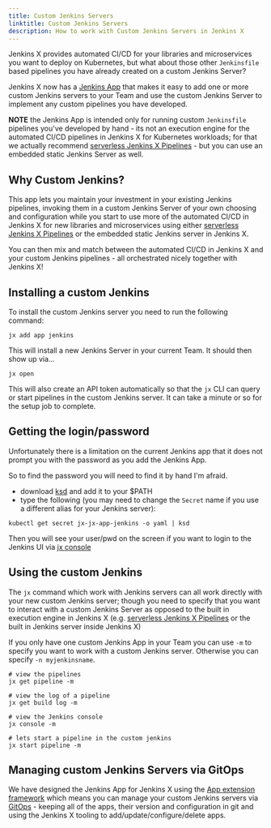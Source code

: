 ```yaml
---
title: Custom Jenkins Servers
linktitle: Custom Jenkins Servers
description: How to work with Custom Jenkins Servers in Jenkins X
---
```


Jenkins X provides automated CI/CD for your libraries and microservices you want to deploy on Kubernetes, but what about those other `Jenkinsfile` based pipelines you have already created on a custom Jenkins Server?

Jenkins X now has a [Jenkins App](https://github.com/jenkins-x-apps/jx-app-jenkins) that makes it easy to add one or more custom Jenkins servers to your Team and use the custom Jenkins Server to implement any custom pipelines you have developed.

**NOTE** the Jenkins App is intended only for running custom `Jenkinsfile` pipelines you've developed by hand - its not an execution engine for the automated CI/CD pipelines in Jenkins X for Kubernetes workloads; for that we actually recommend [serverless Jenkins X Pipelines](/docs/concepts/jenkins-x-pipelines/) - but you can use an embedded static Jenkins Server as well.

## Why Custom Jenkins?

This app lets you maintain your investment in your existing Jenkins pipelines, invoking them in a custom Jenkins Server of your own choosing and configuration while you start to use more of the automated CI/CD in Jenkins X for new libraries and microservices using either [serverless Jenkins X Pipelines](/docs/concepts/jenkins-x-pipelines/) or the embedded static Jenkins server in Jenkins X. 

You can then mix and match between the automated CI/CD in Jenkins X and your custom Jenkins pipelines - all orchestrated nicely together with Jenkins X!

## Installing a custom Jenkins

To install the custom Jenkins server you need to run the following command:

```shell 
jx add app jenkins
```

This will install a new Jenkins Server in your current Team. It should then show up via...

```shell
jx open
```    

This will also create an API token automatically so that the `jx` CLI can query or start pipelines in the custom Jenkins server. It can take a minute or so for the setup job to complete.

## Getting the login/password

Unfortunately there is a limitation on the current Jenkins app that it does not prompt you with the password as you add the Jenkins App.

So to find the password you will need to find it by hand I'm afraid. 

* download [ksd](https://github.com/mfuentesg/ksd) and add it to your $PATH
* type the following (you may need to change the `Secret` name if you use a different alias for your Jenkins server):

```shell
kubectl get secret jx-jx-app-jenkins -o yaml | ksd
```

Then you will see your user/pwd on the screen if you want to login to the Jenkins UI via [jx console](/commands/jx_console/)


## Using the custom Jenkins

The `jx` command which work with Jenkins servers can all work directly with your new custom Jenkins server; though you need to specify that you want to interact with a custom Jenkins Server as opposed to the built in execution engine in Jenkins X (e.g. [serverless Jenkins X Pipelines](/docs/concepts/jenkins-x-pipelines/) or the built in Jenkins server inside Jenkins X)

If you only have one custom Jenkins App in your Team you can use `-m` to specify you want to work with a custom Jenkins server. Otherwise you can specify `-n myjenkinsname`.

```shell
# view the pipelines 
jx get pipeline -m

# view the log of a pipeline
jx get build log -m

# view the Jenkins console
jx console -m

# lets start a pipeline in the custom jenkins
jx start pipeline -m
```

## Managing custom Jenkins Servers via GitOps 

We have designed the Jenkins App for Jenkins X using the [App extension framework](/docs/contributing/addons/) which means you can manage your custom Jenkins servers via [GitOps](/docs/managing/tasks/manage-via-gitops/) - keeping all of the apps, their version and configuration in git and using the Jenkins X tooling to add/update/configure/delete apps.

 
